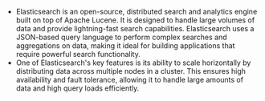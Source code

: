 - Elasticsearch is an open-source, distributed search and analytics engine built on top of Apache Lucene. It is designed to handle large volumes of data and provide lightning-fast search capabilities. Elasticsearch uses a JSON-based query language to perform complex searches and aggregations on data, making it ideal for building applications that require powerful search functionality.
- One of Elasticsearch's key features is its ability to scale horizontally by distributing data across multiple nodes in a cluster. This ensures high availability and fault tolerance, allowing it to handle large amounts of data and high query loads efficiently.